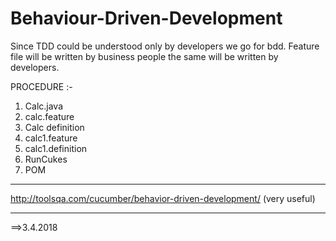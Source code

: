# Behaviour-Driven-Development



Since TDD could be understood only by developers we go for bdd. 
Feature file will be written by business people the same will be written by developers. 



PROCEDURE :-

1. Calc.java
2. calc.feature
3. Calc definition
4. calc1.feature
5. calc1.definition
6. RunCukes
7. POM

----------------------------------------------------------------------------------------------------------

http://toolsqa.com/cucumber/behavior-driven-development/              (very useful)

--------------------------------------------------------------------------------

==>3.4.2018
